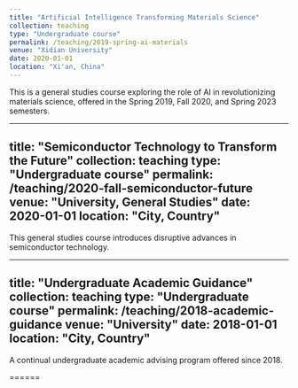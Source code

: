 ```yaml
---
title: "Artificial Intelligence Transforming Materials Science"
collection: teaching
type: "Undergraduate course"
permalink: /teaching/2019-spring-ai-materials
venue: "Xidian University"
date: 2020-01-01
location: "Xi'an, China"
---
```


This is a general studies course exploring the role of AI in revolutionizing materials science, offered in the Spring 2019, Fall 2020, and Spring 2023 semesters.

---

title: "Semiconductor Technology to Transform the Future"
collection: teaching
type: "Undergraduate course"
permalink: /teaching/2020-fall-semiconductor-future
venue: "University, General Studies"
date: 2020-01-01
location: "City, Country"
---

This general studies course introduces disruptive advances in semiconductor technology.

---

title: "Undergraduate Academic Guidance"
collection: teaching
type: "Undergraduate course"
permalink: /teaching/2018-academic-guidance
venue: "University"
date: 2018-01-01
location: "City, Country"
---

A continual undergraduate academic advising program offered since 2018.

======